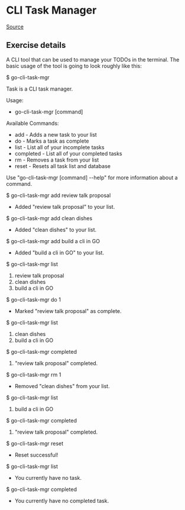 # CLI Task Manager

[Source](https://courses.calhoun.io/lessons/les_goph_35)

## Exercise details

A CLI tool that can be used to manage your TODOs in the terminal. The basic usage of the tool is going to look roughly like this:

$ go-cli-task-mgr

Task is a CLI task manager.

Usage:

- go-cli-task-mgr [command]

Available Commands:

- add - Adds a new task to your list
- do - Marks a task as complete
- list - List all of your incomplete tasks
- completed - List all of your completed tasks
- rm - Removes a task from your list
- reset - Resets all task list and database

Use "go-cli-task-mgr [command] --help" for more information about a command.

$ go-cli-task-mgr add review talk proposal
- Added "review talk proposal" to your list.

$ go-cli-task-mgr add clean dishes
- Added "clean dishes" to your list.

$ go-cli-task-mgr add build a cli in GO
- Added "build a cli in GO" to your list.

$ go-cli-task-mgr list
1. review talk proposal
2. clean dishes
3. build a cli in GO

$ go-cli-task-mgr do 1
- Marked "review talk proposal" as complete.

$ go-cli-task-mgr list
1. clean dishes
2. build a cli in GO

$ go-cli-task-mgr completed
1. "review talk proposal" completed.

$ go-cli-task-mgr rm 1
- Removed "clean dishes" from your list.

$ go-cli-task-mgr list
1. build a cli in GO

$ go-cli-task-mgr completed
1. "review talk proposal" completed.

$ go-cli-task-mgr reset
- Reset successful!

$ go-cli-task-mgr list
- You currently have no task.

$ go-cli-task-mgr completed
- You currently have no completed task.
